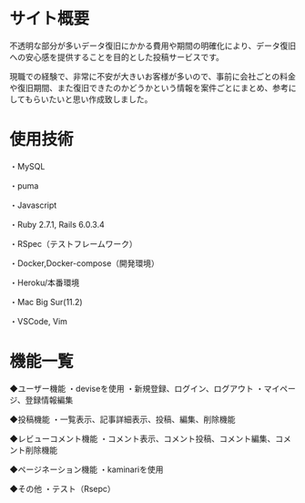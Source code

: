# サイト概要
不透明な部分が多いデータ復旧にかかる費用や期間の明確化により、データ復旧への安心感を提供することを目的とした投稿サービスです。

現職での経験で、非常に不安が大きいお客様が多いので、事前に会社ごとの料金や復旧期間、また復旧できたのかどうかという情報を案件ごとにまとめ、参考にしてもらいたいと思い作成致しました。

# 使用技術
・MySQL

・puma

・Javascript

・Ruby 2.7.1, Rails 6.0.3.4

・RSpec（テストフレームワーク）

・Docker,Docker-compose（開発環境）

・Heroku/本番環境

・Mac Big Sur(11.2)

・VSCode, Vim

# 機能一覧
◆ユーザー機能
・deviseを使用
・新規登録、ログイン、ログアウト
・マイページ、登録情報編集

◆投稿機能
・一覧表示、記事詳細表示、投稿、編集、削除機能

◆レビューコメント機能
・コメント表示、コメント投稿、コメント編集、コメント削除機能

◆ページネーション機能
・kaminariを使用

◆その他
・テスト（Rsepc）
